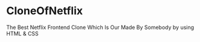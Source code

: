# CloneOfNetflix
The Best Netflix Frontend Clone Which Is Our Made By Somebody by using HTML &amp; CSS
